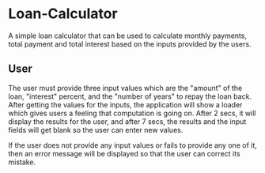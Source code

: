 # Loan-Calculator
A simple loan calculator that can be used to calculate monthly payments, total payment and total interest based on the inputs provided by the users.

## User

The user must provide three input values which are the "amount" of the loan, "interest" percent, and the "number of years" to repay the loan back. After getting the values for the inputs, the application will show a loader which gives users a feeling that computation is going on. After 2 secs, it will display the results for the user, and after 7 secs, the results and the input fields will get blank so the user can enter new values.

If the user does not provide any input values or fails to provide any one of it, then an error message will be displayed so that the user can correct its mistake.
